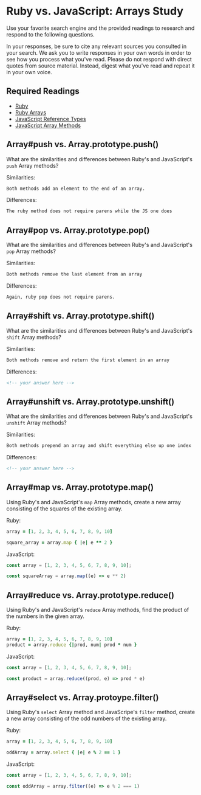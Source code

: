 # Ruby vs. JavaScript: Arrays Study

Use your favorite search engine and the provided readings to research and
respond to the following questions.

In your responses, be sure to cite any relevant sources you consulted in your
search. We ask you to write responses in your own words in order to see how you
process what you've read. Please do not respond with direct quotes from source
material. Instead, digest what you've read and repeat it in your own voice.

## Required Readings

-   [Ruby](https://github.com/ga-wdi-boston/ruby)
-   [Ruby Arrays](https://github.com/ga-wdi-boston/ruby-arrays)
-   [JavaScript Reference Types](https://github.com/ga-wdi-boston/js-reference-types)
-   [JavaScript Array Methods](https://github.com/ga-wdi-boston/js-array-methods)

## Array#push vs. Array.prototype.push()

What are the similarities and differences between Ruby's and JavaScript's `push`
Array methods?

Similarities:

```md
Both methods add an element to the end of an array.
```

Differences:

```md
The ruby method does not require parens while the JS one does
```

## Array#pop vs. Array.prototype.pop()

What are the similarities and differences between Ruby's and JavaScript's `pop`
Array methods?

Similarities:

```md
Both methods remove the last element from an array
```

Differences:

```md
Again, ruby pop does not require parens.
```

## Array#shift vs. Array.prototype.shift()

What are the similarities and differences between Ruby's and JavaScript's
`shift` Array methods?

Similarities:

```md
Both methods remove and return the first element in an array
```

Differences:

```md
<!-- your answer here -->
```

## Array#unshift vs. Array.prototype.unshift()

What are the similarities and differences between Ruby's and JavaScript's
`unshift` Array methods?

Similarities:

```md
Both methods prepend an array and shift everything else up one index
```

Differences:

```md
<!-- your answer here -->
```

## Array#map vs. Array.prototype.map()

Using Ruby's and JavaScript's `map` Array methods, create a new array consisting
of the squares of the existing array.

Ruby:

```ruby
array = [1, 2, 3, 4, 5, 6, 7, 8, 9, 10]

square_array = array.map { |e| e ** 2 }
```

JavaScript:

```javascript
const array = [1, 2, 3, 4, 5, 6, 7, 8, 9, 10];

const squareArray = array.map((e) => e ** 2)
```

## Array#reduce vs. Array.prototype.reduce()

Using Ruby's and JavaScript's `reduce` Array methods, find the product of the
numbers in the given array.

Ruby:

```ruby
array = [1, 2, 3, 4, 5, 6, 7, 8, 9, 10]
product = array.reduce {|prod, num| prod * num }

```

JavaScript:

```javascript
const array = [1, 2, 3, 4, 5, 6, 7, 8, 9, 10];

const product = array.reduce((prod, e) => prod * e)
```

## Array#select vs. Array.protoype.filter()

Using Ruby's `select` Array method and JavaScripe's `filter` method, create a
new array consisting of the odd numbers of the existing array.

Ruby:

```ruby
array = [1, 2, 3, 4, 5, 6, 7, 8, 9, 10]

oddArray = array.select { |e| e % 2 == 1 }
```

JavaScript:

```javascript
const array = [1, 2, 3, 4, 5, 6, 7, 8, 9, 10];

const oddArray = array.filter((e) => e % 2 === 1)
```
